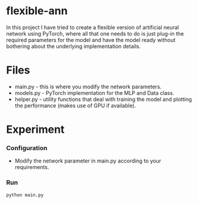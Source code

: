 # flexible-ann
In this project I have tried to create a flexible version of artificial neural network using PyTorch, where all that one needs to do is just plug-in the required parameters for the model and have the model ready without bothering about the underlying implementation details.

# Files
- main.py - this is where you modify the network parameters.
- models.py - PyTorch implementation for the MLP and Data class.
- helper.py - utility functions that deal with training the model and plotting the performance (makes use of GPU if available).

# Experiment
### Configuration
- Modify the network parameter in main.py according to your requirements.

### Run 
```bash
python main.py
```
